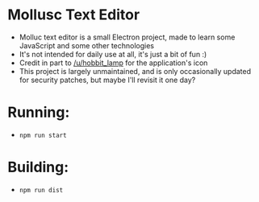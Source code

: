 # Mollusc Text Editor
 - Molluc text editor is a small Electron project, made to learn some JavaScript and some other technologies
 - It's not intended for daily use at all, it's just a bit of fun :)
 - Credit in part to [/u/hobbit_lamp](https://www.reddit.com/user/hobbit_lamp) for the application's icon
 - This project is largely unmaintained, and is only occasionally updated for security patches, but maybe I'll revisit it one day?

# Running:
 - `npm run start`

# Building:
 - `npm run dist`
